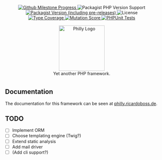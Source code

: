 <p align="center">
    <a href="https://github.com/ricardoboss/Philly/milestones">
        <img alt="Github Milestone Progress" src="https://img.shields.io/github/milestones/progress/ricardoboss/Philly/1">
    </a>
    <img alt="Packagist PHP Version Support" src="https://img.shields.io/packagist/php-v/ricardoboss/Philly">
    <a href="https://packagist.org/packages/ricardoboss/philly">
        <img alt="Packagist Version (including pre-releases)" src="https://img.shields.io/packagist/v/ricardoboss/Philly">
    </a>
    <img alt="License" src="https://img.shields.io/github/license/ricardoboss/Philly">
    <br>
    <a href="https://shepherd.dev/github/ricardoboss/philly">
        <img alt="Type Coverage" src="https://shepherd.dev/github/ricardoboss/philly/coverage.svg">
    </a>
    <a href="https://dashboard.stryker-mutator.io/reports/github.com/ricardoboss/Philly/master">
        <img alt="Mutation Score" src="https://img.shields.io/endpoint?style=flat&url=https%3A%2F%2Fbadge-api.stryker-mutator.io%2Fgithub.com%2Fricardoboss%2FPhilly%2Fmaster">
    </a>
    <a href="https://github.com/ricardoboss/Philly/actions?query=workflow%3ATests">
        <img alt="PHPUnit Tests" src="https://github.com/ricardoboss/Philly/workflows/PHPUnit%20Tests/badge.svg">
    </a>
    <br>
    <br>
    <a href="https://philly.ricardoboss.de" target="_blank">
        <img src="https://raw.githubusercontent.com/ricardoboss/Philly/master/docs/assets/images/logo.svg" alt="Philly Logo" height="150">
    </a>
    <br>
    Yet another PHP framework.
</p>

#

## Documentation

The documentation for this framework can be seen at [philly.ricardoboss.de](https://philly.ricardoboss.de/home).

## TODO

- [ ] Implement ORM
- [ ] Choose templating engine (Twig?)
- [ ] Extend static analysis
- [ ] Add mail driver
- [ ] (Add cli support?)
